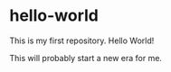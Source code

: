 # hello-world
This is my first repository. Hello World!

This will probably start a new era for me.
